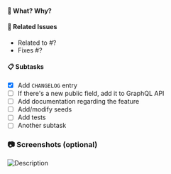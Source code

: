 #### :tophat: What? Why?


#### :pushpin: Related Issues
- Related to #?
- Fixes #?

#### :clipboard: Subtasks
- [x] Add `CHANGELOG` entry
- [ ] If there's a new public field, add it to GraphQL API
- [ ] Add documentation regarding the feature 
- [ ] Add/modify seeds
- [ ] Add tests
- [ ] Another subtask

### :camera: Screenshots (optional)
![Description](URL)
